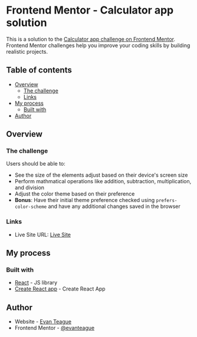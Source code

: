 # Frontend Mentor - Calculator app solution

This is a solution to the [Calculator app challenge on Frontend Mentor](https://www.frontendmentor.io/challenges/calculator-app-9lteq5N29). Frontend Mentor challenges help you improve your coding skills by building realistic projects.

## Table of contents

- [Overview](#overview)
  - [The challenge](#the-challenge)
  - [Links](#links)
- [My process](#my-process)
  - [Built with](#built-with)
- [Author](#author)

## Overview

### The challenge

Users should be able to:

- See the size of the elements adjust based on their device's screen size
- Perform mathmatical operations like addition, subtraction, multiplication, and division
- Adjust the color theme based on their preference
- **Bonus**: Have their initial theme preference checked using `prefers-color-scheme` and have any additional changes saved in the browser

### Links

- Live Site URL: [Live Site](https://frontend-practice-calculator-app-main.vercel.app/)

## My process

### Built with

- [React](https://reactjs.org/) - JS library
- [Create React app](https://create-react-app.dev/) - Create React App

## Author

- Website - [Evan Teague](https://evanteague.dev)
- Frontend Mentor - [@evanteague](https://www.frontendmentor.io/profile/evanteague)

